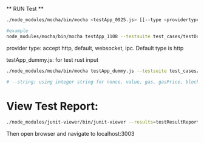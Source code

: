 ** RUN Test **

```bash
./node_modules/mocha/bin/mocha <testApp_0925.js> [[--type <providertype>]] [[--testsuite <path/to/csv_file>]] [[[--reporter mocha-junit-reporter]][[--reporter-options mochaFile=path/to/result.xml]]]

#example
node_modules/mocha/bin/mocha testApp_1108 --testsuite test_cases/testDriver.csv --type http  --no-timeouts

```

provider type: accept http, default, websocket, ipc. Default type is http

testApp_dummy.js: for test rust input
```bash
./node_modules/mocha/bin/mocha testApp_dummy.js --testsuite test_cases/rust_java_input.csv --type http  --no-timeouts [--string]

# --string: using integer string for nonce, value, gas, gasPrice, blockNumber, storagePosition; otherwise: using integer(number) for those values

```

# View Test Report:
```bash
./node_modules/junit-viewer/bin/junit-viewer --results=testResultReports/ --port=3003
```
Then open browser and navigate to localhost:3003
